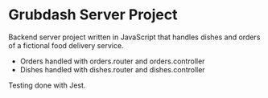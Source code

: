 # Grubdash Server Project

Backend server project written in JavaScript that handles dishes and orders of a fictional food delivery service. 

- Orders handled with orders.router and orders.controller
- Dishes handled with dishes.router and dishes.controller

Testing done with Jest.
